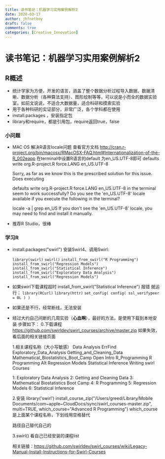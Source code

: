 ```yaml
---
title: 读书笔记：机器学习实用案例解析2
date: 2020-03-17
author: jhfnetboy
draft: false
comments: true
categories: [Creative_Innovation]
---
```

# 读书笔记：机器学习实用案例解析2
## R概述

+ 统计学家为方便，开发的语言，涵盖了整个数据分析过程导入数据、数据清晰、数据分析（各种算法支持）、图形绘制等等，可以说是小而全的数据实验室，如前文说说，不适合大数据量，适合科研和摸索实验
+ 用于各种科研的实证部分，非常广泛，各个学科都在使用
+ install.packages ，安装指定包
+ library和require，都是引用包，require返回true，false

### 小问题

+ MAC OS 解决R语言locale问题
  查看官方文档
  http://cran.r-project.org/bin/macosx/RMacOSX-FAQ.html#Internationalization-of-the-R_002eapp
  在terminal中设置R语言的default 为en_US.UTF-8即可
  defaults write org.R-project.R force.LANG en_US.UTF-8

  Sorry, as far as we know this is the prescribed solution for this issue. Does executing

  defaults write org.R-project.R force.LANG en_US.UTF-8
  in the terminal seem to work successfully? Do you see the 'en_US.UTF-8' locale available if you execute the following in the terminal?

  locale -a | grep en_US
  If you don't see the 'en_US.UTF-8' locale, you may need to find and install it manually.

+ 推荐R Studio，很棒

### 学习R

+ install.packages("swirl")
  安装Swirl4、调用Swirl:

  `library(swirl)`
  `swirl()`
  `install_from_swirl("R Programming")`
  `install_from_swirl("Regression Models")`
  `install_from_swirl("Statistical Inference")`
  `install_from_swirl("Exploratory Data Analysis")`
  `install_from_swirl("Regression Models")`

+ 如果swirl下载课程超时
  install_from_swirl("Statistical Inference")
  报错
  就运行：
  `library(RCurl)` 
  `library(httr)` 
  `set_config( config( ssl_verifypeer = 0L ) )`

+ 如果还是不行，经常断线，无法安装

+ 经过大约自己间断的几周实验（**心血啊**），最好的方法，是使用下载到本地安装
  步骤如下：
  0.下载课程
  https://github.com/swirldev/swirl_courses/archive/master.zip
  如果失效，看后面的相关链接页面

  1.相关课程名称（大小写敏感）
  Data Analysis
  ErrFind
  Exploratory_Data_Analysis
  Getting_and_Cleaning_Data
  Mathematical_Biostatistics_Boot_Camp
  Open Intro
  R_Programming
  R Programming Alt
  Regression Models
  Statistical Inference
  Writing swirl Courses

  1: Exploratory Data Analysis
  2: Getting and Cleaning Data
  3: Mathematical Biostatistics Boot Camp
  4: R Programming
  5: Regression Models
  6: Statistical Inference

  

  2.安装
  library('swirl')
  install_course_zip("/Users/greed/Library/Mobile Documents/com~apple~CloudDocs/sync/swirl_courses-master.zip", multi=TRUE, 
                     which_course="Advanced R Programming")
  which_course是上面某个课程名称，下划线用空格替代

  路径自己替代自己的

  3.swirl()
  看自己已经安装的课程list

  相关链接：https://github.com/swirldev/swirl_courses/wiki/Legacy-Manual-Install-Instructions-for-Swirl-Courses

  